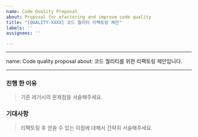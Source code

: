 ```yaml
---
name: Code Quality Proposal
about: Proposal for efactoring and improve code quality
title: "[QUALITY-XXXX] 코드 퀄리티 리팩토링 제안"
labels: ''
assignees: ''

---
```


---
name: Code quality proposal
about: 코드 퀄리티를 위한 리팩토링 제안입니다.

---

### 진행 한 이유
> 기존 레거시의 문제점을 서술해주세요.

### 기대사항
> 리팩토링 후 얻을 수 있는 이점에 대해서 간략히 서술해주세요.
